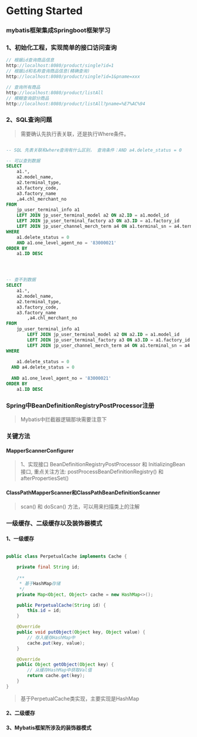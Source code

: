 # Getting Started

### mybatis框架集成Springboot框架学习
### 1、初始化工程，实现简单的接口访问查询
```java
// 根据id查询商品信息
http://localhost:8080/product/single?id=1
// 根据id和名称查询商品信息(精确查询)
http://localhost:8080/product/single?id=1&pname=xxx

// 查询所有商品
http://localhost:8080/product/listAll
// 模糊查询部分商品
http://localhost:8080/product/listAll?pname=%E7%AC%94

```
### 2、SQL查询问题
> 需要确认先执行表关联，还是执行Where条件。

```sql

-- SQL 先表关联和where查询有什么区别， 查询条件：AND a4.delete_status = 0

-- 可以查到数据
SELECT
	a1.*,
	a2.model_name,
	a2.terminal_type,
	a3.factory_code,
	a3.factory_name
	,a4.chl_merchant_no 
FROM
	jp_user_terminal_info a1
	LEFT JOIN jp_user_terminal_model a2 ON a2.ID = a1.model_id
	LEFT JOIN jp_user_terminal_factory a3 ON a3.ID = a1.factory_id
	LEFT JOIN jp_user_channel_merch_term a4 ON a1.terminal_sn = a4.term_sn  AND a4.delete_status = 0 
WHERE
	a1.delete_status = 0 
	AND a1.one_level_agent_no = '83000021' 
ORDER BY
	a1.ID DESC




-- 查不到数据
SELECT
    a1.*,
    a2.model_name,
    a2.terminal_type,
    a3.factory_code,
    a3.factory_name
        ,a4.chl_merchant_no
FROM
    jp_user_terminal_info a1
        LEFT JOIN jp_user_terminal_model a2 ON a2.ID = a1.model_id
        LEFT JOIN jp_user_terminal_factory a3 ON a3.ID = a1.factory_id
        LEFT JOIN jp_user_channel_merch_term a4 ON a1.terminal_sn = a4.term_sn  
WHERE
  
    a1.delete_status = 0
  AND a4.delete_status = 0
  
  AND a1.one_level_agent_no = '83000021'
ORDER BY
    a1.ID DESC
```

### Spring中BeanDefinitionRegistryPostProcessor注册
> Mybatis中拦截器逻辑那块需要注意下

### 关键方法
#### MapperScannerConfigurer
> 1、实现接口 BeanDefinitionRegistryPostProcessor 和 InitializingBean 接口,
> 重点关注方法: postProcessBeanDefinitionRegistry() 和 afterPropertiesSet()
> 

#### ClassPathMapperScanner和ClassPathBeanDefinitionScanner
> scan() 和 doScan() 方法，可以用来扫描类上的注解

### 一级缓存、二级缓存以及装饰器模式
#### 1、一级缓存
```java

public class PerpetualCache implements Cache {

    private final String id;
    
    /**
     * 基于HashMap存储
     */
    private Map<Object, Object> cache = new HashMap<>();

    public PerpetualCache(String id) {
        this.id = id;
    }

    @Override
    public void putObject(Object key, Object value) {
        // 存入缓存HashMap中
        cache.put(key, value);
    }

    @Override
    public Object getObject(Object key) {
        // 从缓存HashMap中获取Val值
        return cache.get(key);
    }
}
```
> 基于PerpetualCache类实现，主要实现是HashMap

#### 2、二级缓存

#### 3、Mybatis框架所涉及的装饰器模式